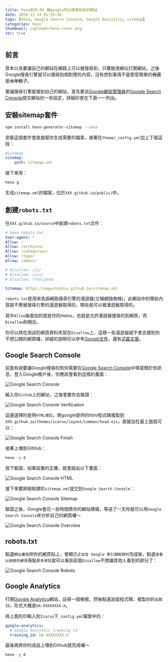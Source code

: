 ```yaml
---
title: hexo系列-03 讓google可以搜尋到你的網站
date: 2019-12-14 01:55:26
tags: [hexo, Google Search Console, Google Analytics, sitemap]
categories: hexo
thumbnail: /uploads/hexo-cover.png
toc: true
---
```


## 前言

原本以為要讓自己的網站在網路上可以被搜尋到，只要能用網址打開網站，之後Google搜尋引擎就可以搜尋到相對應的內容，沒有想到事情不是那麼簡單的~~我還是太年輕了~~。

<!--more-->

要讓搜尋引擎能搜到自己的網站，首先要去[Google網站管理員](ttps://www.google.com/webmasters/)的[Google Search Console](https://search.google.com/search-console/)提交網站的一些設定，詳細的會在下面一一列出。

## 安裝sitemap套件

```bash
npm install hexo-generator-sitemap --save
```

安裝這個套件會直接幫你生成需要的檔案，接著在`theme/_config.yml`加上下面這段：

```yaml
#Sitemap
sitemap:
    path: sitemap.xml
```

接下來用：

```bash
hexo g
```

生成`sitemap.xml`的檔案，位於`XXX.github.io/public/`中。

## 創建`robots.txt`

在`XXX.github.io/source`中創建`robots.txt`文件：

```yaml
# hexo robots.txt
User-agent: *
Allow: /
Allow: /archives/
Allow: /categories/
Allow: /tags/
Allow: /about/ 

# Disallow: /js/
# Disallow: /css/
# Disallow: /fancybox/

Sitemap: https://augustushsu.github.io/sitemap.xml
```

`robots.txt`是用來告訴網路搜尋引擎的漫遊器(又稱網路蜘蛛)，此網站中的哪些內容是不應被搜尋引擎的漫遊器取得的，哪些是可以被漫遊器取得的。

其中`Allow`後面加的就是你的menu，也就是允許漫遊器搜尋的到網頁，而`Disallow`則相反。

你可以將在測試的網頁資料夾寫在`Disallow`上，這樣一些漫遊器就不會去搜到你不想公開的網頁囉，詳細的說明可以參考[Googel文件](https://support.google.com/webmasters/answer/6062596?hl=zh-Hant)，還有[這篇文章](https://www.awoo.com.tw/blog/robotstxt-crawl/)。

## Google Search Console

前面有說要讓Google搜尋的到你需要在[Google Search Console](https://search.google.com/search-console/)中填寫關於你訊息，登入Google帳戶後，你應該會看到這樣的畫面：

![Google Search Console](GSC-01.jpg)

輸入你`Github`上的網址，之後會要你去驗證：

![Google Search Console Verification](GSC-02.jpg)

這邊選擇的是用`HTML標記`，將google提供的html程式碼複製到`XXX.github.io/themes/icarus/layout/common/head.ejs`，直接加在最上面就可以：

![Google Search Console Finish](GSC-03.jpg)

接著上傳到GitHub：

```bash
hexo -g d
```

按下驗證，如果設置的正確，就會跳出以下畫面：

![Google Search Console HTML](GSC-finish.png)

接下來要將剛剛建的`sitemap.xml`提交到`Google Search Console`：

![Google Search Console Sitemap](GSC-sitemap.jpg)

驗證之後，Google會花一些時間將你的網站建檔，等過了一天你就可以用`Google Search Console`來分析自己的網頁囉～

![Google Search Console Overview](GSC-overview.png)

## robots.txt

點選`網址審查`把你的網頁貼上，會顯示`正在從 Google 索引擷取資料`完成後，點選`查看以檢索的網頁`再點`更多資訊`就可以看到前面`Disallow`不想讓其他人看到的部分了：

![Google Search Console Robots](GSC-robots.jpg)

## Google Analytics

打開[Google Analytics](https://analytics.google.com)網站，註冊一個帳號，然後點選追蹤程式碼，複製你的`追蹤ID`，形式大概是`UA-XXXXXXXX-X`。

將上面的ID輸入到`Icarus`下`_config.yml`檔案中的：

```yaml
google-analytics:
  # Google Analytics tracking id
  tracking_id: UA-XXXXXXXX-X
```

最後再將你的成品上傳到Github就完成囉～

```bash
hexo -g d
```

